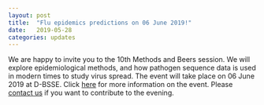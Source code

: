 ```yaml
---
layout: post
title:  "Flu epidemics predictions on 06 June 2019!"
date:   2019-05-28
categories: updates
---
```


We are happy to invite you to the 10th Methods and Beers session. We  will explore epidemiological methods,
and how pathogen sequence data is used in modern times to study virus spread.
 The event will take place on 06 June 2019 at D-BSSE. Click [here][link here] for more information on the event.
 Please [contact us][link contact] if you want to contribute to the evening.

[link contact]:/contact
[link here]: /seminar/futureevents
